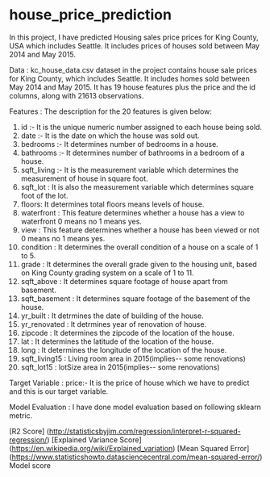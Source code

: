 # house_price_prediction
In this project, I have predicted Housing sales price prices for King County, USA which includes Seattle. It includes prices of houses sold between May 2014 and May 2015.

Data :
kc_house_data.csv dataset in the project contains house sale prices for King County, which includes Seattle. It includes homes sold between May 2014 and May 2015. It has 19 house features plus the price and the id columns, along with 21613 observations.

Features :
The description for the 20 features is given below: 

1. id :- It is the unique numeric number assigned to each house being sold. 
2. date :- It is the date on which the house was sold out. 
3. bedrooms :- It determines number of bedrooms in a house. 
4. bathrooms :- It determines number of bathrooms in a bedroom of a house. 
5. sqft_living :- It is the measurement variable which determines the measurement of house in square foot. 
6. sqft_lot : It is also the measurement variable which determines square foot of the lot. 
7. floors: It determines total floors means levels of house. 
8. waterfront : This feature determines whether a house has a view to waterfront 0 means no 1 means yes. 
9. view : This feature determines whether a house has been viewed or not 0 means no 1 means yes. 
10. condition : It determines the overall condition of a house on a scale of 1 to 5. 
11. grade : It determines the overall grade given to the housing unit, based on King County grading system on a scale of 1 to 11. 
12. sqft_above : It determines square footage of house apart from basement. 
13. sqft_basement : It determines square footage of the basement of the house. 
14. yr_built : It detrmines the date of building of the house. 
15. yr_renovated : It detrmines year of renovation of house. 
16. zipcode : It determines the zipcode of the location of the house. 
17. lat : It determines the latitude of the location of the house. 
18. long : It determines the longitude of the location of the house. 
19. sqft_living15 : Living room area in 2015(implies-- some renovations) 
20. sqft_lot15 : lotSize area in 2015(implies-- some renovations) 

Target Variable :
price:- It is the price of house which we have to predict and this is our target variable. 

Model Evaluation :
I have done model evaluation based on following sklearn metric.

  [R2 Score] (http://statisticsbyjim.com/regression/interpret-r-squared-regression/)
  [Explained Variance Score] (https://en.wikipedia.org/wiki/Explained_variation)
  [Mean Squared Error] (https://www.statisticshowto.datasciencecentral.com/mean-squared-error/)
  Model score
